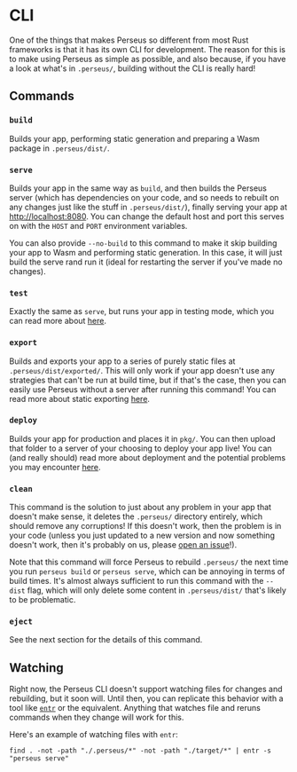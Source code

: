 # CLI

One of the things that makes Perseus so different from most Rust frameworks is that it has its own CLI for development. The reason for this is to make using Perseus as simple as possible, and also because, if you have a look at what's in `.perseus/`, building without the CLI is really hard!

## Commands

### `build`

Builds your app, performing static generation and preparing a Wasm package in `.perseus/dist/`.

### `serve`

Builds your app in the same way as `build`, and then builds the Perseus server (which has dependencies on your code, and so needs to rebuilt on any changes just like the stuff in `.perseus/dist/`), finally serving your app at <http://localhost:8080>. You can change the default host and port this serves on with the `HOST` and `PORT` environment variables.

You can also provide `--no-build` to this command to make it skip building your app to Wasm and performing static generation. In this case, it will just build the serve rand run it (ideal for restarting the server if you've made no changes).

### `test`

Exactly the same as `serve`, but runs your app in testing mode, which you can read more about [here](./testing/intro).

### `export`

Builds and exports your app to a series of purely static files at `.perseus/dist/exported/`. This will only work if your app doesn't use any strategies that can't be run at build time, but if that's the case, then you can easily use Perseus without a server after running this command! You can read more about static exporting [here](./exporting).

### `deploy`

Builds your app for production and places it in `pkg/`. You can then upload that folder to a server of your choosing to deploy your app live! You can (and really should) read more about deployment and the potential problems you may encounter [here](./deploying/intro).

### `clean`

This command is the solution to just about any problem in your app that doesn't make sense, it deletes the `.perseus/` directory entirely, which should remove any corruptions! If this doesn't work, then the problem is in your code (unless you just updated to a new version and now something doesn't work, then it's probably on us, please [open an issue](https://github.com/arctic-hen7/perseus)!).

Note that this command will force Perseus to rebuild `.perseus/` the next time you run `perseus build` or `perseus serve`, which can be annoying in terms of build times. It's almost always sufficient to run this command with the `--dist` flag, which will only delete some content in `.perseus/dist/` that's likely to be problematic.

### `eject`

See the next section for the details of this command.

## Watching

Right now, the Perseus CLI doesn't support watching files for changes and rebuilding, but it soon will. Until then, you can replicate this behavior with a tool like [`entr`](https://github.com/eradman/entr) or the equivalent. Anything that watches file and reruns commands when they change will work for this.

Here's an example of watching files with `entr`:

```
find . -not -path "./.perseus/*" -not -path "./target/*" | entr -s "perseus serve"
```
